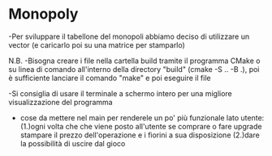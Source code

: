 # Monopoly
-Per sviluppare il tabellone del monopoli abbiamo deciso di utilizzare un vector
(e caricarlo poi su una matrice per stamparlo)

N.B.
-Bisogna creare i file nella cartella build tramite il programma CMake o su linea di comando all'interno della directory "build" (cmake -S .. -B .), poi è sufficiente lanciare il comando "make" e poi eseguire il file

-Si consiglia di usare il terminale a schermo intero per una migliore visualizzazione del programma

- cose da mettere nel main per renderele un po' più funzionale lato utente:
    (1.)ogni volta che che viene posto all'utente se comprare o fare upgrade stampare il prezzo dell'operazione e i fiorini a sua disposizione
    (2.)dare la possibilità di uscire dal gioco

